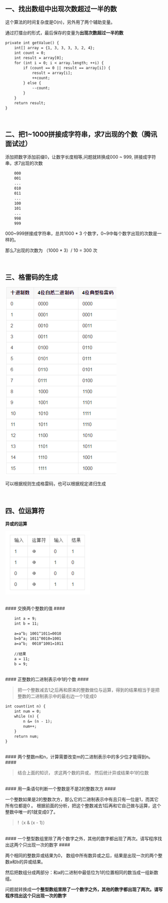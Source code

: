 ## 一、找出数组中出现次数超过一半的数 ##

这个算法的时间复杂度是O(n)，另外用了两个辅助变量。

通过打擂台的形式，最后保存的变量为**出现次数超过一半的数**

    private int getValue() {
        int[] array = {1, 3, 3, 3, 3, 2, 4};
        int count = 0;
        int result = array[0];
        for (int i = 0; i < array.length; ++i) {
            if (count == 0 || result == array[i]) {
                result = array[i];
                ++count;
            } else {
                --count;
            }
        }
        return result;
    }


<br/>

## 二、把1~1000拼接成字符串，求7出现的个数（腾讯面试过） ##

添加把数字添加前缀0，让数字长度相等,问题就转换成000 ~ 999, 拼接成字符串，求7出现的次数

        000
        001
        ...
        010
        011
        ...
        100
        101
        ...
        998
        999

000~999拼接成字符串，总共1000 * 3 个数字，0~9中每个数字出现的次数是一样的。

那么7出现的次数为 （1000 * 3）/ 10 = 300 次


<br/>

## 三、格雷码的生成  ##

![](../img/graycode.png)

可以根据规则生成格雷码，也可以根据规定递归生成



<br/>

## 四、位运算符  ##


**异或的运算**

![](../img/xor.png)

<br/>
#### 交换两个整数的值 ####


        int a = 9;
        int b = 11;

        a=a^b; 1001^1011=0010
        b=b^a; 1011^0010=1001
        a=a^b;  0010^1001=1011

        //结果
        a = 11;
        b = 9;

<br/>
#### 正整数的二进制表示中1的个数 ####

>把一个整数减去1之后再和原来的整数做位与运算，得到的结果相当于是把整数的二进制表示中的最右边一个1变成0

    int count(int n) {
        int num = 0;
        while (n) {
            n &= (n - 1);
            num++;
        }
        return num;
    }


<br/>
#### 两个整数m和n，计算需要改变m的二进制表示中的多少位才能得到n。 ####

> 结合上面的知识， 求这两个数的异或， 然后统计异或结果中1的位数



<br/>
#### 用一条语句判断一个整数是不是2的整数次方 ####

一个整数如果是2的整数次方，那么它的二进制表示中有且只有一位是1，而其它所有位都是0 。 根据前面的分析，把这个整数减去1后再和它自己做与运算，这个整数中唯一的1就变成0了。
>!（x & (x - 1)）


<br/>
#### 一个整型数组里除了两个数字之外，其他的数字都出现了两次。请写程序找出这两个只出现一次的数字 ####

两个相同的整数异或结果为0， 数组中所有数异或之后，结果是出现一次的两个整数a和b的异或结果。

然后把数组分成两部分：和a的二进制中最低位为1的位置相同的数当成一组新数组。

问题就转换成**一个整型数组里除了一个数字之外，其他的数字都出现了两次。请写程序找出这个只出现一次的数字**